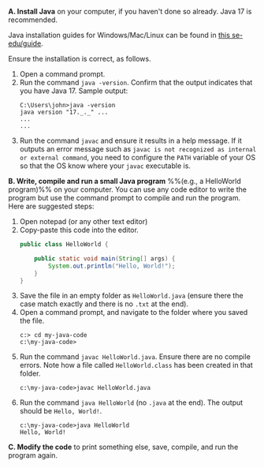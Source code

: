 <panel type="secondary" header="###  <small><small>{{ icon_important }} [Exercise] Run HelloWorld</small></small>" expanded >

**A. Install Java** on your computer, if you haven't done so already. Java 17 is recommended.

<box type="tip" seamless>

Java installation guides for Windows/Mac/Linux can be found in [this se-edu/guide](https://se-education.org/guides/tutorials/javaInstallation.html).
</box>

Ensure the installation is correct, as follows.

   1. Open a command prompt.
   1. Run the command `java -version`. Confirm that the output indicates that you have Java 17. Sample output:
      ```{highlight-lines="1[14:27],2[14:16]" .no-line-numbers}
      C:\Users\john>java -version
      java version "17._._" ...
      ...
      ...
      ```
   1. Run the command `javac` and ensure it results in a help message.
      If it outputs an error message such as `javac is not recognized as internal or external command`, you need to configure the `PATH` variable of your OS so that the OS know where your `javac` executable is.

**B. Write, compile and run a small Java program** %%(e.g., a HelloWorld program)%% on your computer. You can use any code editor to write the program but use the command prompt to compile and run the program. Here are suggested steps:
   1. Open notepad (or any other text editor)
   1. Copy-paste this code into the editor.
      ```java
      public class HelloWorld {

          public static void main(String[] args) {
              System.out.println("Hello, World!");
          }
      }
      ```
   1. Save the file in an empty folder as `HelloWorld.java` (ensure there the case match exactly and there is no `.txt` at the end).
   1. Open a command prompt, and navigate to the folder where you saved the file.
      ```{.no-line-numbers}
      c:> cd my-java-code
      c:\my-java-code>
      ```
   1. Run the command `javac HelloWorld.java`. Ensure there are no compile errors.
      Note how a file called `HelloWorld.class` has been created in that folder.
      ```{highlight-lines="1[16:37]" .no-line-numbers}
      c:\my-java-code>javac HelloWorld.java
      ```
   1. Run the command `java HelloWorld` (no `.java` at the end).
      The output should be `Hello, World!`.
      ```{highlight-lines="1[16:31]" .no-line-numbers}
      c:\my-java-code>java HelloWorld
      Hello, World!
      ```

**C. Modify the code** to print something else, save, compile, and run the program again.

</panel>
